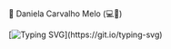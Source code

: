 👋 Daniela Carvalho Melo (💻💖)

[![Typing SVG](https://readme-typing-svg.demolab.com/?lines=Hello!+Welcome%20to%20my%20GitHub;It's%20nice%20to%20meet%20you!)](https://git.io/typing-svg)


<!--
**daniela-cvmelo/Daniela-CVMelo** is a ✨ _special_ ✨ repository because its `README.md` (this file) appears on your GitHub profile.

Here are some ideas to get you started:

- 🔭 I’m currently working on ...
- 🌱 I’m currently learning ...
- 👯 I’m looking to collaborate on ...
- 🤔 I’m looking for help with ...
- 💬 Ask me about ...
- 📫 How to reach me: ...
- 😄 Pronouns: ...
- ⚡ Fun fact: ...
-->
